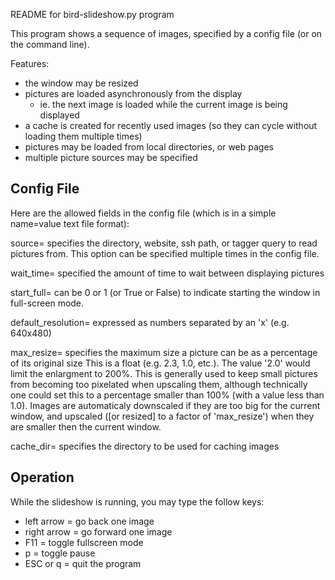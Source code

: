 README for bird-slideshow.py program

This program shows a sequence of images, specified by a config file
(or on the command line).

Features:
 - the window may be resized
 - pictures are loaded asynchronously from the display
   - ie. the next image is loaded while the current image is being displayed
 - a cache is created for recently used images (so they can cycle without
   loading them multiple times)
 - pictures may be loaded from local directories, or web pages
 - multiple picture sources may be specified

Config File
-----------
Here are the allowed fields in the config file (which is in a simple name=value
text file format):

source= specifies the directory, website, ssh path, or tagger query to read
  pictures from. This option can be specified multiple times in the config file.

wait_time= specified the amount of time to wait between displaying pictures

start_full= can be 0 or 1 (or True or False) to indicate starting the window
  in full-screen mode.

default_resolution= expressed as numbers separated by an 'x' (e.g. 640x480)

max_resize= specifies the maximum size a picture can be as a percentage of its
  original size
  This is a float (e.g. 2.3, 1.0, etc.).  The value '2.0' would limit the
  enlargment to 200%.  This is generally used to keep small pictures from
  becoming too pixelated when upscaling them, although technically one could
  set this to a percentage smaller than 100% (with a value less than 1.0).
  Images are automaticaly downscaled if they are too big for the current
  window, and upscaled ([or resized] to a factor of 'max_resize') when they
  are smaller then the current window.

cache_dir= specifies the directory to be used for caching images

Operation
---------
While the slideshow is running, you may type the follow keys:
 - left arrow = go back one image
 - right arrow = go forward one image
 - F11 = toggle fullscreen mode
 - p = toggle pause
 - ESC or q = quit the program

